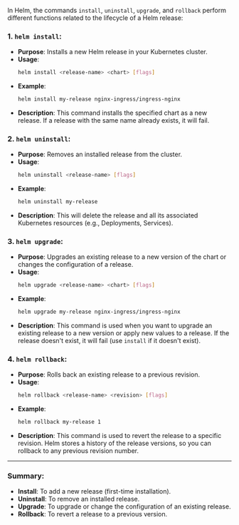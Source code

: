 In Helm, the commands `install`, `uninstall`, `upgrade`, and `rollback` perform different functions related to the lifecycle of a Helm release:

### 1. **`helm install`**:
   - **Purpose**: Installs a new Helm release in your Kubernetes cluster.
   - **Usage**:  
     ```bash
     helm install <release-name> <chart> [flags]
     ```
   - **Example**:  
     ```bash
     helm install my-release nginx-ingress/ingress-nginx
     ```
   - **Description**: This command installs the specified chart as a new release. If a release with the same name already exists, it will fail.

### 2. **`helm uninstall`**:
   - **Purpose**: Removes an installed release from the cluster.
   - **Usage**:  
     ```bash
     helm uninstall <release-name> [flags]
     ```
   - **Example**:  
     ```bash
     helm uninstall my-release
     ```
   - **Description**: This will delete the release and all its associated Kubernetes resources (e.g., Deployments, Services).

### 3. **`helm upgrade`**:
   - **Purpose**: Upgrades an existing release to a new version of the chart or changes the configuration of a release.
   - **Usage**:  
     ```bash
     helm upgrade <release-name> <chart> [flags]
     ```
   - **Example**:  
     ```bash
     helm upgrade my-release nginx-ingress/ingress-nginx
     ```
   - **Description**: This command is used when you want to upgrade an existing release to a new version or apply new values to a release. If the release doesn't exist, it will fail (use `install` if it doesn't exist).

### 4. **`helm rollback`**:
   - **Purpose**: Rolls back an existing release to a previous revision.
   - **Usage**:  
     ```bash
     helm rollback <release-name> <revision> [flags]
     ```
   - **Example**:  
     ```bash
     helm rollback my-release 1
     ```
   - **Description**: This command is used to revert the release to a specific revision. Helm stores a history of the release versions, so you can rollback to any previous revision number.

---

### Summary:

- **Install**: To add a new release (first-time installation).
- **Uninstall**: To remove an installed release.
- **Upgrade**: To upgrade or change the configuration of an existing release.
- **Rollback**: To revert a release to a previous version.
